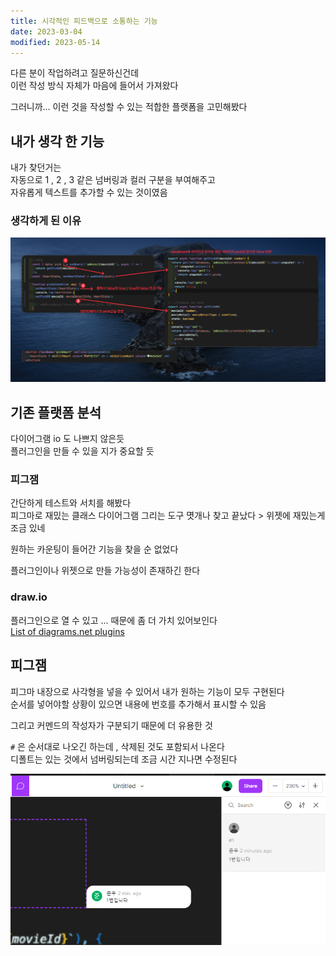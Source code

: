 ```yaml
---
title: 시각적인 피드백으로 소통하는 기능
date: 2023-03-04
modified: 2023-05-14
---
```


다른 분이 작업하려고 질문하신건데  
이런 작성 방식 자체가 마음에 들어서 가져왔다

그러니까... 이런 것을 작성할 수 있는 적합한 플랫폼을 고민해봤다

## 내가 생각 한 기능

내가 찾던거는  
자동으로 1 , 2 , 3 같은 넘버링과 컬러 구분을 부여해주고  
자유롭게 텍스트를 추가할 수 있는 것이였음

### 생각하게 된 이유

![](file/KakaoTalk_20230304_210900865.png)

## 기존 플랫폼 분석

다이어그램 io 도 나쁘지 않은듯  
플러그인을 만들 수 있을 지가 중요할 듯

### 피그잼

간단하게 테스트와 서치를 해봤다  
피그마로 재밌는 클래스 다이어그램 그리는 도구 몃개나 찾고 끝났다 > 위젯에 재밌는게 조금 있네

원하는 카운팅이 들어간 기능을 찾을 순 없었다

플러그인이나 위젯으로 만들 가능성이 존재하긴 한다

### draw.io

플러그인으로 열 수 있고 ... 때문에 좀 더 가치 있어보인다  
[List of diagrams.net plugins](https://www.diagrams.net/doc/faq/plugins)

## 피그잼

피그마 내장으로 사각형을 넣을 수 있어서 내가 원하는 기능이 모두 구현된다  
순서를 넣어야할 상황이 있으면 내용에 번호를 추가해서 표시할 수 있음

그리고 커멘드의 작성자가 구분되기 때문에 더 유용한 것

`#` 은 순서대로 나오긴 하는데 , 삭제된 것도 포함되서 나온다  
디폴트는 있는 것에서 넘버링되는데 조금 시간 지나면 수정된다

![](file/무제%20파일.png)
